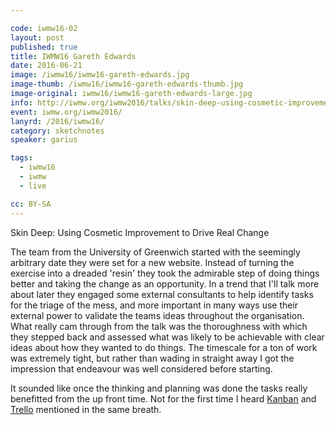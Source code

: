 ```yaml
---

code: iwmw16-02
layout: post
published: true
title: IWMW16 Gareth Edwards  
date: 2016-06-21
image: /iwmw16/iwmw16-gareth-edwards.jpg
image-thumb: /iwmw16/iwmw16-gareth-edwards-thumb.jpg
image-original: iwmw16/iwmw16-gareth-edwards-large.jpg
info: http://iwmw.org/iwmw2016/talks/skin-deep-using-cosmetic-improvement-drive-real-change/
event: iwmw.org/iwmw2016/
lanyrd: /2016/iwmw16/
category: sketchnotes
speaker: garius

tags:
  - iwmw16
  - iwmw
  - live

cc: BY-SA
---
```


Skin Deep: Using Cosmetic Improvement to Drive Real Change

The team from the University of Greenwich started with the seemingly arbitrary date they were set for a new website. Instead of turning the exercise into a dreaded 'resin' they took the admirable step of doing things better and taking the change as an opportunity. In a trend that I'll talk more about later they engaged some external consultants to help identify tasks for the triage of the mess, and more important in many ways use their external power to validate the teams ideas throughout the organisation. What really cam through from the talk was the thoroughness with which they stepped back and assessed what was likely to be achievable with clear ideas about how they wanted to do things. The timescale for a ton of work was extremely tight, but rather than wading in straight away I got the impression that endeavour was well considered before starting.

It sounded like once the thinking and planning was done the tasks really benefitted from the up front time. Not for the first time I heard [Kanban](https://en.wikipedia.org/wiki/Kanban) and [Trello](https://trello.com) mentioned in the same breath.
